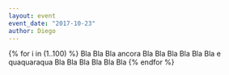 ```yaml
---
layout: event
event_date: "2017-10-23"
author: Diego
---
```


{% for i in (1..100) %}
  Bla Bla Bla ancora Bla Bla Bla Bla Bla Bla e quaquaraqua
  Bla Bla Bla Bla Bla Bla
  {% endfor %}
